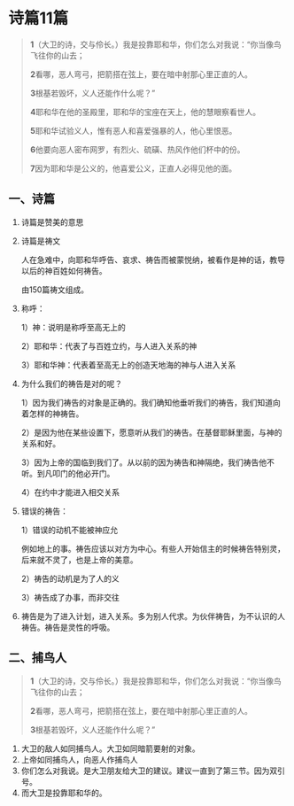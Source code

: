 # 诗篇11篇

> **1**（大卫的诗，交与伶长。）我是投靠耶和华，你们怎么对我说：“你当像鸟飞往你的山去；
>
> **2**看哪，恶人弯弓，把箭搭在弦上，要在暗中射那心里正直的人。
>
> **3**根基若毁坏，义人还能作什么呢？”
>
> **4**耶和华在他的圣殿里，耶和华的宝座在天上，他的慧眼察看世人。
>
> **5**耶和华试验义人，惟有恶人和喜爱强暴的人，他心里恨恶。
>
> **6**他要向恶人密布网罗，有烈火、硫磺、热风作他们杯中的份。
>
> **7**因为耶和华是公义的，他喜爱公义，正直人必得见他的面。

## 一、诗篇

1. 诗篇是赞美的意思

2. 诗篇是祷文

   人在急难中，向耶和华呼告、哀求、祷告而被蒙悦纳，被看作是神的话，教导以后的神百姓如何祷告。

   由150篇祷文组成。

3. 称呼：

   1）神：说明是称呼至高无上的

   2）耶和华：代表了与百姓立约，与人进入关系的神

   3）耶和华神：代表着至高无上的创造天地海的神与人进入关系

4. 为什么我们的祷告是对的呢？

   1）因为我们祷告的对象是正确的。我们确知他垂听我们的祷告，我们知道向着怎样的神祷告。

   2）是因为他在某些设置下，愿意听从我们的祷告。在基督耶稣里面，与神的关系和好。

   3）因为上帝的国临到我们了。从以前的因为祷告和神隔绝，我们祷告他不听。到凡叩门的他必开门。

   4）在约中才能进入相交关系

5. 错误的祷告：

   1）错误的动机不能被神应允

   例如地上的事。祷告应该以对方为中心。有些人开始信主的时候祷告特别灵，后来就不灵了，也是上帝的美意。

   2）祷告的动机是为了人的义

   3）祷告成了办事，而非交往
   
6. 祷告是为了进入计划，进入关系。多为别人代求。为伙伴祷告，为不认识的人祷告。祷告是灵性的呼吸。

## 二、捕鸟人

> **1**（大卫的诗，交与伶长。）我是投靠耶和华，你们怎么对我说：“你当像鸟飞往你的山去；
>
> **2**看哪，恶人弯弓，把箭搭在弦上，要在暗中射那心里正直的人。
>
> **3**根基若毁坏，义人还能作什么呢？”

1. 大卫的敌人如同捕鸟人。大卫如同暗箭要射的对象。
2. 上帝如同捕鸟人，向恶人作捕鸟人
3. 你们怎么对我说。是大卫朋友给大卫的建议。建议一直到了第三节。因为双引号。
4. 而大卫是投靠耶和华的。